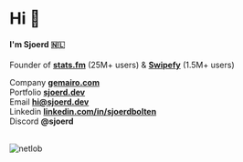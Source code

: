 <h1 align="left">Hi 👋</h1>
<h4 align="left">I'm Sjoerd 🇳🇱</h4>

Founder of **[stats.fm](https://stats.fm)** (25M+ users) & **[Swipefy](https://swipefy.app)** (1.5M+ users)


Company **[gemairo.com](https://gemairo.com/)**<br>
Portfolio **[sjoerd.dev](https://sjoerd.dev/)**<br>
Email **[hi@sjoerd.dev](mailto:hi@sjoerd.dev)**<br>
Linkedin **[linkedin.com/in/sjoerdbolten](https://linkedin.com/in/sjoerdbolten)**<br>
Discord **@sjoerd**<br>
<br>
<p align="left"> <img src="https://komarev.com/ghpvc/?username=netlob" alt="netlob" /> </p>
